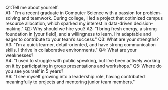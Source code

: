 
Q1:Tell me about yourself.	
A1: "I'm a recent graduate in Computer Science with a passion for problem-solving and teamwork. During college, I led a project that optimized campus resource allocation, which sparked my interest in data-driven decision-making."
Q2: Why should we hire you?	
A2: "I bring fresh energy, a strong foundation in [your field], and a willingness to learn. I’m adaptable and eager to contribute to your team’s success."
Q3: What are your strengths?	
A3: "I’m a quick learner, detail-oriented, and have strong communication skills. I thrive in collaborative environments."
Q4: What are your weaknesses?	
A4: "I used to struggle with public speaking, but I’ve been actively working on it by participating in group presentations and workshops."
Q5: Where do you see yourself in 5 years?	
A6: "I see myself growing into a leadership role, having contributed meaningfully to projects and mentoring junior team members."